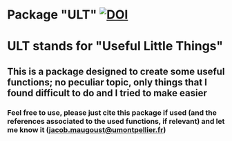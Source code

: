 <head>
  <meta name="google-site-verification" content="8RxjfD3zAKng0Ht73dgzJk9f9ddsO9Do3k_d8CXpxpM" />
</head>

# Package "ULT" [![DOI](https://zenodo.org/badge/doi/10.5281/zenodo.18914.svg)](http://dx.doi.org/10.5281/zenodo.18914)
# ULT stands for "Useful Little Things"
## This is a package designed to create some useful functions; no peculiar topic, only things that I found difficult to do and I tried to make easier

### Feel free to use, please just cite this package if used (and the references associated to the used functions, if relevant) and let me know it (jacob.maugoust@umontpellier.fr)
